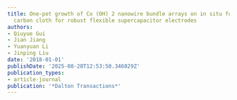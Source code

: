 ```yaml
---
title: One-pot growth of Co (OH) 2 nanowire bundle arrays on in situ functionalized
  carbon cloth for robust flexible supercapacitor electrodes
authors:
- Qiuyue Gui
- Jian Jiang
- Yuanyuan Li
- Jinping Liu
date: '2018-01-01'
publishDate: '2025-08-28T12:53:50.346029Z'
publication_types:
- article-journal
publication: '*Dalton Transactions*'
---
```

